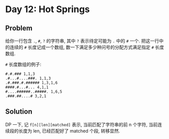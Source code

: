 # Day 12: Hot Springs

## Problem

给你一行包含 `.`, `#`, `?` 的字符串, 其中 `?` 表示待定可能为 `.` 中的 `#` 一个. 把这一行中的连续的 `#` 长度记成一个数组, 数一下满足多少种问号的分配方式满足指定 `#` 长度数组.

`#` 长度数组的例子:

```text
#.#.### 1,1,3
.#...#....###. 1,1,3
.#.###.#.###### 1,3,1,6
####.#...#... 4,1,1
#....######..#####. 1,6,5
.###.##....# 3,2,1
```

## Solution

DP 一下, 记 `f[n][len][matched]` 表示, 当前匹配了字符串的前 n 个字符, 当前连续段的长度为 len, 已经匹配好了 matched 个段, 转移显然.
